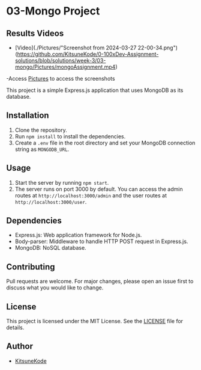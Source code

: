 # 03-Mongo Project

## Results Videos

- [Video](./Pictures/"Screenshot from 2024-03-27 22-00-34.png")(https://github.com/KitsuneKode/0-100xDev-Assignment-solutions/blob/solutions/week-3/03-mongo/Pictures/mongoAssignment.mp4)
 
-Access [Pictures](./Pictures) to access the screenshots



This project is a simple Express.js application that uses MongoDB as its database.

## Installation

1. Clone the repository.
2. Run `npm install` to install the dependencies.
3. Create a `.env` file in the root directory and set your MongoDB connection string as `MONGODB_URL`.

## Usage

1. Start the server by running `npm start`.
2. The server runs on port 3000 by default. You can access the admin routes at `http://localhost:3000/admin` and the user routes at `http://localhost:3000/user`.

## Dependencies

- Express.js: Web application framework for Node.js.
- Body-parser: Middleware to handle HTTP POST request in Express.js.
- MongoDB: NoSQL database.

## Contributing

Pull requests are welcome. For major changes, please open an issue first to discuss what you would like to change.

## License

This project is licensed under the MIT License. See the [LICENSE](LICENSE) file for details.

## Author

- [KitsuneKode](https://github.com/KitsuneKode)
